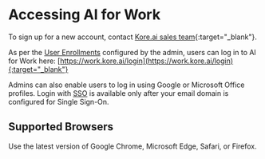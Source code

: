 # Accessing AI for Work
To sign up for a new account, contact [Kore.ai sales team](https://kore.ai/contact-us/){:target="_blank"}.

As per the [User Enrollments](../user-management/user-enrollments.md) configured by the admin, users can log in to AI for Work here: [https://work.kore.ai/login](https://work.kore.ai/login){:target="_blank"}

Admins can also enable users to log in using Google or Microsoft Office profiles. Login with [SSO](../security/sso.md) is available only after your email domain is configured for Single Sign-On.

## Supported Browsers
Use the latest version of Google Chrome, Microsoft Edge, Safari, or Firefox.

